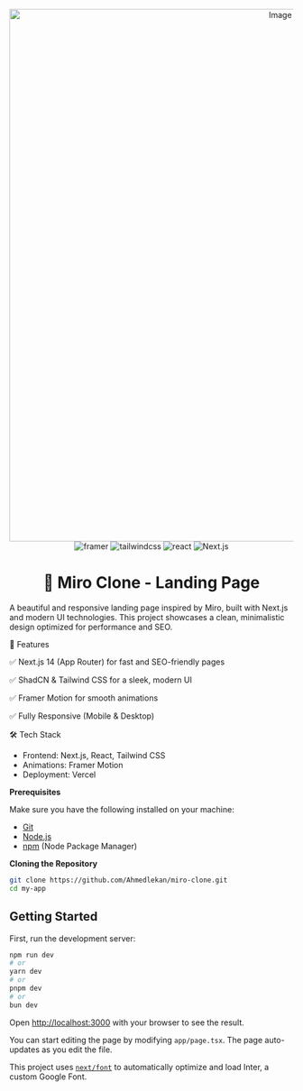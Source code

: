 <div align="center">
  <br />
       <img width="945" alt="Image" src="https://github.com/user-attachments/assets/9584a205-837f-4ef0-a1fb-55cd1441a7ec" alt="Banner img" />
    </a>
  <br />

  <div>
    <img src="https://img.shields.io/badge/-Framer-black?style=for-the-badge&logoColor=white&logo=framer&color=0055FF" alt="framer" />
    <img src="https://img.shields.io/badge/-Tailwind_CSS-black?style=for-the-badge&logoColor=white&logo=tailwindcss&color=06B6D4" alt="tailwindcss" />
    <img src="https://img.shields.io/badge/-React-black?style=for-the-badge&logoColor=white&logo=react&color=61DAFB" alt="react" />
    <img src="https://img.shields.io/badge/-Next.js-black?style=for-the-badge&logoColor=white&logo=next.js&color=000000" alt="Next.js" />
  </div>
</div>

<h1 align="center"> 🚀 Miro Clone - Landing Page </h1>

A beautiful and responsive landing page inspired by Miro, built with Next.js and modern UI technologies. This project showcases a clean, minimalistic design optimized for performance and SEO.


🌟 Features

✅ Next.js 14 (App Router) for fast and SEO-friendly pages

✅ ShadCN & Tailwind CSS for a sleek, modern UI

✅ Framer Motion for smooth animations

✅ Fully Responsive (Mobile & Desktop)


🛠️ Tech Stack

- Frontend: Next.js, React, Tailwind CSS
- Animations: Framer Motion
- Deployment: Vercel

**Prerequisites**

Make sure you have the following installed on your machine:

- [Git](https://git-scm.com/)
- [Node.js](https://nodejs.org/en)
- [npm](https://www.npmjs.com/) (Node Package Manager)


**Cloning the Repository**

```bash
git clone https://github.com/Ahmedlekan/miro-clone.git
cd my-app
```

## Getting Started

First, run the development server:

```bash
npm run dev
# or
yarn dev
# or
pnpm dev
# or
bun dev
```

Open [http://localhost:3000](http://localhost:3000) with your browser to see the result.

You can start editing the page by modifying `app/page.tsx`. The page auto-updates as you edit the file.

This project uses [`next/font`](https://nextjs.org/docs/basic-features/font-optimization) to automatically optimize and load Inter, a custom Google Font.
